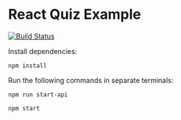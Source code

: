 # React Quiz Example

[![Build Status](https://travis-ci.org/dshimkoski/react-quiz.svg?branch=master)](https://travis-ci.org/dshimkoski/react-quiz)

Install dependencies:

`npm install`

Run the following commands in separate terminals:

`npm run start-api`

`npm start`
